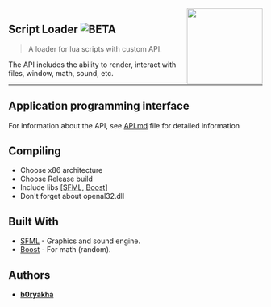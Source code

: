 <img src="resources/icon.ico" align="right" width="150" />

## Script Loader ![BETA](https://img.shields.io/static/v1?label=STAGE&message=BETA&color=orange)
> A loader for lua scripts with custom API.

The API includes the ability to render, interact with files, window, math, sound, etc.

---

## Application programming interface
For information about the API, see [API.md](API.md) file for detailed information

## Compiling
- Choose x86 architecture
- Choose Release build
- Include libs [[SFML](https://www.sfml-dev.org/), [Boost](https://www.boost.org/)]
- Don't forget about openal32.dll

## Built With
- [SFML](https://www.sfml-dev.org/) - Graphics and sound engine.
- [Boost](https://www.boost.org/) - For math (random).

## Authors
- **[b0ryakha](https://github.com/b0ryakha)**
